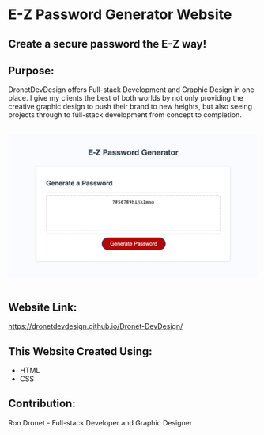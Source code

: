 # E-Z Password Generator Website
## Create a secure password the E-Z way!

## Purpose:
DronetDevDesign offers Full-stack Development and Graphic Design in one place. I give my clients the best of both worlds by not only providing the creative graphic design to push their brand to new heights, but also seeing projects through to full-stack development from concept to completion.

<br>
<div align="left">
    <img src="./assets/images/e-z-password-generator-screenshot.jpg" width="800px" /> 
</div>
<br>

## Website Link:
https://dronetdevdesign.github.io/Dronet-DevDesign/

## This Website Created Using:
* HTML
* CSS

## Contribution:
Ron Dronet - Full-stack Developer and Graphic Designer